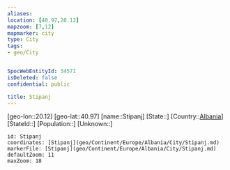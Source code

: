 ```yaml
---
aliases: 
location: [40.97,20.12]
mapzoom: [7,12] 
mapmarker: city 
type: City
tags:
- geo/City


SpocWebEntityId: 34571
isDeleted: false
confidential: public

title: Stipanj
---
```

[geo-lon::20.12]
[geo-lat::40.97]
[name::Stipanj]
[State::]
[Country::[Albania](geo/Continent/Europe/Albania.md)]
[StateId::]
[Population::]
[Unknown::]


```leaflet
id: Stipanj
coordinates: [Stipanj](geo/Continent/Europe/Albania/City/Stipanj.md)
markerFile: [Stipanj](geo/Continent/Europe/Albania/City/Stipanj.md)
defaultZoom: 11 
maxZoom: 18
```


